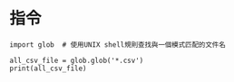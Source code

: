 # 指令

    import glob  # 使用UNIX shell規則查找與一個模式匹配的文件名

    all_csv_file = glob.glob('*.csv')
    print(all_csv_file)
